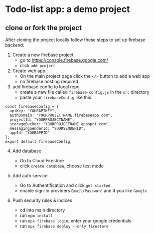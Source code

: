 # Todo-list app: a demo project

## clone or fork the project

After cloning the project locally follow these steps to set up firebase backend:

1. Create a new firebase project
   - go to https://console.firebase.google.com/
   - click `add project`
2. Create web app
   - On the main project page click the `</>` button to add a web app
   - no firebase hosting required
3. add firebase config to local repo
   - create a new file called `firebase-config.js` in the `src` directory
   - paste your `firebaseConfig` like this:

```
const firebaseConfig = {
  apiKey: "YOURAPIKEY",
  authDomain: "YOURPROJECTNAME.firebaseapp.com",
  projectId: "YOURPROJECTNAME",
  storageBucket: "YOURPROJECTNAME.appspot.com",
  messagingSenderId: "YOURSENDERID",
  appId: "YOURAPPID"
};
export default firebaseConfig;
```

4. Add database
   - Go to Cloud Firestore
   - click `create database`, choose test mode
5. Add auth service

   - Go to Authentification and click `get started`
   - enable sign-in providers `Email/Password` and if you like `Google`

6. Push security rules & indices
   - cd into main directory
   - run `npm install`
   - run `npx firebase login`, enter your google credentials
   - run `npx firebase deploy --only firestore`
